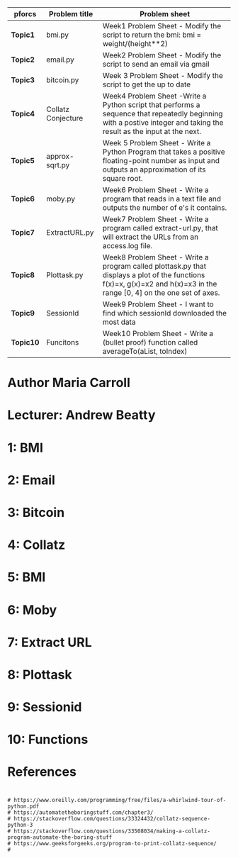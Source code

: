 
pforcs|Problem title|Problem sheet
-----|----|-----------
**Topic1**|bmi.py|Week1 Problem Sheet - Modify the script to return the bmi: bmi = weight/(height**2)
**Topic2**|email.py|Week2 Problem Sheet - Modify the script to send an email via gmail
**Topic3**|bitcoin.py|Week 3 Problem Sheet - Modify the script to get the up to date 
**Topic4**|Collatz Conjecture|Week4 Problem Sheet -Write a Python script that performs a sequence that repeatedly beginning with a postive integer and taking the result as the input at the next.
**Topic5**|approx-sqrt.py|Week 5 Problem Sheet - Write a Python Program that takes a positive floating-point number as input and outputs an approximation of its square root.
**Topic6**|moby.py|Week6 Problem Sheet - Write a program that reads in a text file and outputs the number of e's it contains.
**Topic7**|ExtractURL.py|Week7 Problem Sheet -  Write a program called extract-url.py, that will extract the URLs from an access.log file.
**Topic8**|Plottask.py|Week8 Problem Sheet - Write a program called plottask.py that displays a plot of the functions f(x)=x, g(x)=x2 and h(x)=x3 in the range [0, 4] on the one set of axes. 
**Topic9**|SessionId|Week9 Problem Sheet - I want to find which sessionId downloaded the most data
**Topic10**|Funcitons| Week10 Problem Sheet - Write a (bullet proof) function called averageTo(aList, toIndex)


# Author Maria Carroll
# Lecturer: Andrew Beatty

# 1: BMI
# 2: Email
# 3: Bitcoin
# 4: Collatz
# 5: BMI
# 6: Moby
# 7: Extract URL
# 8: Plottask
# 9: Sessionid
# 10: Functions




# References
   # 
	# https://www.oreilly.com/programming/free/files/a-whirlwind-tour-of-python.pdf
	# https://automatetheboringstuff.com/chapter3/
	# https://stackoverflow.com/questions/33324432/collatz-sequence-python-3
	# https://stackoverflow.com/questions/33508034/making-a-collatz-program-automate-the-boring-stuff
	# https://www.geeksforgeeks.org/program-to-print-collatz-sequence/
	#


